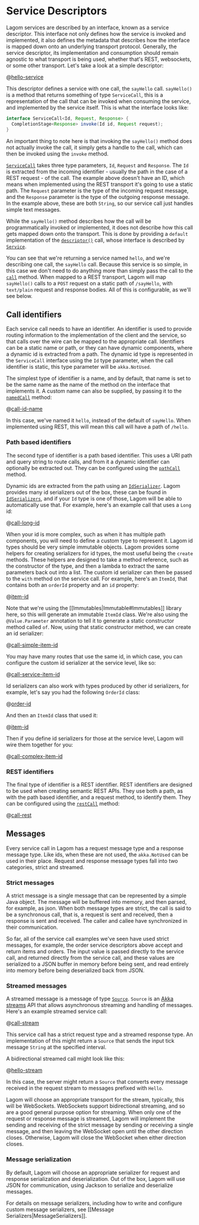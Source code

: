 # Service Descriptors

Lagom services are described by an interface, known as a service descriptor.  This interface not only defines how the service is invoked and implemented, it also defines the metadata that describes how the interface is mapped down onto an underlying transport protocol.  Generally, the service descriptor, its implementation and consumption should remain agnostic to what transport is being used, whether that's REST, websockets, or some other transport.  Let's take a look at a simple descriptor:

@[hello-service](code/docs/services/HelloService.java)

This descriptor defines a service with one call, the `sayHello` call. `sayHello()` is a method that returns something of type `ServiceCall`, this is a representation of the call that can be invoked when consuming the service, and implemented by the service itself.  This is what the interface looks like:

```java
interface ServiceCall<Id, Request, Response> {
  CompletionStage<Response> invoke(Id id, Request request);
}
```

An important thing to note here is that invoking the `sayHello()` method does not actually invoke the call, it simply gets a handle to the call, which can then be invoked using the `invoke` method.

[`ServiceCall`](api/java/index.html?com/lightbend/lagom/javadsl/api/ServiceCall.html) takes three type parameters, `Id`, `Request` and `Response`.  The `Id` is extracted from the incoming identifier - usually the path in the case of a REST request - of the call.  The example above doesn't have an ID, which means when implemented using the REST transport it's going to use a static path.  The `Request` parameter is the type of the incoming request message, and the `Response` parameter is the type of the outgoing response message.  In the example above, these are both `String`, so our service call just handles simple text messages.

While the `sayHello()` method describes how the call will be programmatically invoked or implemented, it does not describe how this call gets mapped down onto the transport.  This is done by providing a `default` implementation of the [`descriptor()`](api/java/index.html?com/lightbend/lagom/javadsl/api/Service.html#descriptor--) call, whose interface is described by [`Service`](api/java/index.html?com/lightbend/lagom/javadsl/api/Service.html).

You can see that we're returning a service named `hello`, and we're describing one call, the `sayHello` call.  Because this service is so simple, in this case we don't need to do anything more than simply pass the call to the [`call`](api/java/index.html?com/lightbend/lagom/javadsl/api/Service.html#call-com.lightbend.lagom.javadsl.api.ServiceCall-) method.  When mapped to a REST transport, Lagom will map `sayHello()` calls to a `POST` request on a static path of `/sayHello`, with `text/plain` request and response bodies.  All of this is configurable, as we'll see below.

## Call identifiers

Each service call needs to have an identifier.  An identifier is used to provide routing information to the implementation of the client and the service, so that calls over the wire can be mapped to the appropriate call.  Identifiers can be a static name or path, or they can have dynamic components, where a dynamic id is extracted from a path.  The dynamic id type is represented in the `ServiceCall` interface using the `Id` type parameter, when the call identifier is static, this type parameter will be `akka.NotUsed`.


The simplest type of identifier is a name, and by default, that name is set to be the same name as the name of the method on the interface that implements it.  A custom name can also be supplied, by passing it to the [`namedCall`]((api/java/index.html?com/lightbend/lagom/javadsl/api/Service.html#namedCall-java.lang.String-com.lightbend.lagom.javadsl.api.ServiceCall-)) method:

@[call-id-name](code/docs/services/FirstDescriptor.java)

In this case, we've named it `hello`, instead of the default of `sayHello`.  When implemented using REST, this will mean this call will have a path of `/hello`.

### Path based identifiers

The second type of identifier is a path based identifier.  This uses a URI path and query string to route calls, and from it a dynamic identifier can optionally be extracted out.  They can be configured using the [`pathCall`](api/java/index.html?com/lightbend/lagom/javadsl/api/Service.html#pathCall-java.lang.String-com.lightbend.lagom.javadsl.api.ServiceCall-) method.

Dynamic ids are extracted from the path using an [`IdSerializer`](api/java/index.html?com/lightbend/lagom/javadsl/api/deser/IdSerializer.html).  Lagom provides many id serializers out of the box, these can be found in [`IdSerializers`](api/java/index.html?com/lightbend/lagom/javadsl/api/deser/IdSerializers.html), and if your `Id` type is one of those, Lagom will be able to automatically use that.  For example, here's an example call that uses a `Long` id:

@[call-long-id](code/docs/services/FirstDescriptor.java)

When your id is more complex, such as when it has multiple path components, you will need to define a custom type to represent it.  Lagom id types should be very simple immutable objects.  Lagom provides some helpers for creating serializers for id types, the most useful being the `create` methods.  These helpers are designed to take a method reference, such as the constructor of the type, and then a lambda to extract the same parameters back out into a list.  The custom id serializer can then be passed to the `with` method on the service call.  For example, here's an `ItemId`, that contains both an `orderId` property and an `id` property:

@[item-id](code/docs/services/simpleitemid/AbstractItemId.java)

Note that we're using the [[Immutables|Immutable#Immutables]] library here, so this will generate an immutable `ItemId` class.  We're also using the `@Value.Parameter` annotation to tell it to generate a static constructor method called `of`.  Now, using that static constructor method, we can create an id serializer:

@[call-simple-item-id](code/docs/services/simpleitemid/Descriptors.java)

You may have many routes that use the same id, in which case, you can configure the custom id serializer at the service level, like so:

@[call-service-item-id](code/docs/services/simpleitemid/Descriptors.java)

Id serializers can also work with types produced by other id serializers, for example, let's say you had the following `OrderId` class:

@[order-id](code/docs/services/AbstractOrderId.java)

And then an `ItemId` class that used it:

@[item-id](code/docs/services/AbstractItemId.java)

Then if you define id serializers for those at the service level, Lagom will wire them together for you:

@[call-complex-item-id](code/docs/services/FirstDescriptor.java)

### REST identifiers

The final type of identifier is a REST identifier.  REST identifiers are designed to be used when creating semantic REST APIs.  They use both a path, as with the path based identifier, and a request method, to identify them.  They can be configured using the [`restCall`](api/java/index.html?com/lightbend/lagom/javadsl/api/Service.html#restCall-com.lightbend.lagom.javadsl.api.transport.Method-java.lang.String-com.lightbend.lagom.javadsl.api.ServiceCall-) method:

@[call-rest](code/docs/services/FirstDescriptor.java)

## Messages

Every service call in Lagom has a request message type and a response message type.  Like ids, when these are not used, the `akka.NotUsed` can be used in their place.  Request and response message types fall into two categories, strict and streamed.

### Strict messages

A strict message is a single message that can be represented by a simple Java object.  The message will be buffered into memory, and then parsed, for example, as json.  When both message types are strict, the call is said to be a synchronous call, that is, a request is sent and received, then a response is sent and received.  The caller and callee have synchronized in their communication.

So far, all of the service call examples we've seen have used strict messages, for example, the order service descriptors above accept and return items and orders.  The input value is passed directly to the service call, and returned directly from the service call, and these values are serialized to a JSON buffer in memory before being sent, and read entirely into memory before being deserialized back from JSON.

### Streamed messages

A streamed message is a message of type [`Source`](http://doc.akka.io/japi/akka/2.4.4/akka/stream/javadsl/Source.html).  `Source` is an [Akka streams](http://doc.akka.io/docs/akka/2.4.4/java.html) API that allows asynchronous streaming and handling of messages.  Here's an example streamed service call:

@[call-stream](code/docs/services/FirstDescriptor.java)

This service call has a strict request type and a streamed response type.  An implementation of this might return a `Source` that sends the input tick message `String` at the specified interval.

A bidirectional streamed call might look like this:

@[hello-stream](code/docs/services/FirstDescriptor.java)

In this case, the server might return a `Source` that converts every message received in the request stream to messages prefixed with `Hello`.

Lagom will choose an appropriate transport for the stream, typically, this will be WebSockets.  WebSockets support bidirectional streaming, and so are a good general purpose option for streaming.  When only one of the request or response message is streamed, Lagom will implement the sending and receiving of the strict message by sending or receiving a single message, and then leaving the WebSocket open until the other direction closes.  Otherwise, Lagom will close the WebSocket when either direction closes.

### Message serialization

By default, Lagom will choose an appropriate serializer for request and response serialization and deserialization.  Out of the box, Lagom will use JSON for communication, using Jackson to serialize and deserialize messages.

For details on message serializers, including how to write and configure custom message serializers, see [[Message Serializers|MessageSerializers]].
